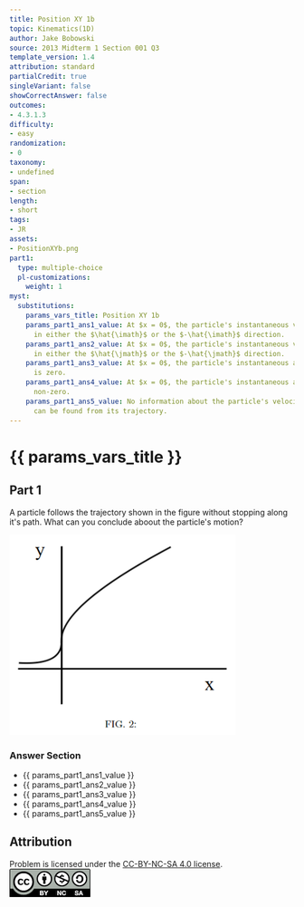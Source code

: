 ```yaml
---
title: Position XY 1b
topic: Kinematics(1D)
author: Jake Bobowski
source: 2013 Midterm 1 Section 001 Q3
template_version: 1.4
attribution: standard
partialCredit: true
singleVariant: false
showCorrectAnswer: false
outcomes:
- 4.3.1.3
difficulty:
- easy
randomization:
- 0
taxonomy:
- undefined
span:
- section
length:
- short
tags:
- JR
assets:
- PositionXYb.png
part1:
  type: multiple-choice
  pl-customizations:
    weight: 1
myst:
  substitutions:
    params_vars_title: Position XY 1b
    params_part1_ans1_value: At $x = 0$, the particle's instantaneous velocity points
      in either the $\hat{\imath}$ or the $-\hat{\imath}$ direction.
    params_part1_ans2_value: At $x = 0$, the particle's instantaneous velocity points
      in either the $\hat{\jmath}$ or the $-\hat{\jmath}$ direction.
    params_part1_ans3_value: At $x = 0$, the particle's instantaneous acceleration
      is zero.
    params_part1_ans4_value: At $x = 0$, the particle's instantaneous acceleration
      non-zero.
    params_part1_ans5_value: No information about the particle's velocity or acceleration
      can be found from its trajectory.
---
```

# {{ params_vars_title }}

## Part 1

A particle follows the trajectory shown in the figure without stopping along it's path. What can you conclude aboout the particle's motion?

<img src="PositionXYb.png" width=400 alt="An image showing a particle's trajectory on a cartesian plane (x versus y). For negative x-coordinates, the particle follows a concave up trajectory with positive y-coordinates. At the y-axis, the particles trajectory is parallel to the y-axis. For positive x-coordinates, the particle follows a concave down trajectory with positive y-coordinates.">

### Answer Section

- {{ params_part1_ans1_value }}
- {{ params_part1_ans2_value }}
- {{ params_part1_ans3_value }}
- {{ params_part1_ans4_value }}
- {{ params_part1_ans5_value }}

## Attribution

Problem is licensed under the [CC-BY-NC-SA 4.0 license](https://creativecommons.org/licenses/by-nc-sa/4.0/).<br> ![The Creative Commons 4.0 license requiring attribution-BY, non-commercial-NC, and share-alike-SA license.](https://raw.githubusercontent.com/firasm/bits/master/by-nc-sa.png)